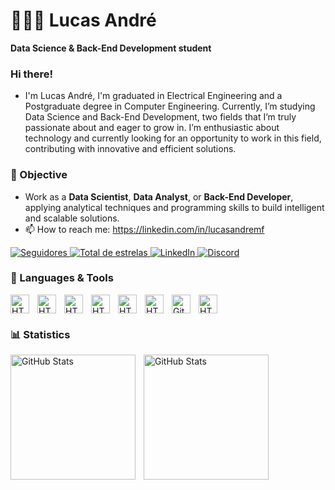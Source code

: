# 🧑🏾‍💻 Lucas André

**Data Science & Back-End Development student**

### Hi there!
- I'm Lucas André, I'm graduated in Electrical Engineering and a Postgraduate degree in Computer Engineering. Currently, I’m studying Data Science and Back-End Development, two fields that I’m truly passionate about and eager to grow in. I’m enthusiastic about technology and currently looking for an opportunity to work in this field, contributing with innovative and efficient solutions.
  
### 🎯 Objective
- Work as a **Data Scientist**, **Data Analyst**, or **Back-End Developer**, applying analytical techniques and programming skills to build intelligent and scalable solutions.
- 📫 How to reach me: https://linkedin.com/in/lucasandremf
  
<p align="left">
    <a href="https://github.com/eulucasandre?tab=followers">
        <img 
            alt="Seguidores" 
            title="Me siga no GitHub" 
            src="https://custom-icon-badges.demolab.com/github/followers/eulucasandre?color=236ad3&labelColor=1155ba&style=for-the-badge&logo=github&label=Seguidores&logoColor=white"
        />
    </a>
    <a href="https://github.com/eulucasandre?tab=repositories&sort=stargazers">
        <img 
            alt="Total de estrelas" 
            title="Total de estrelas no GitHub" 
            src="https://custom-icon-badges.demolab.com/github/stars/eulucasandre?color=55960c&style=for-the-badge&labelColor=488207&logo=star&label=Estrelas"
        />
    </a>
    <a href="https://www.linkedin.com/feed/">
        <img 
            alt="LinkedIn" 
            title="Conecte-se comigo no LinkedIn" 
            src="https://img.shields.io/badge/LinkedIn-0A66C2?style=for-the-badge&logo=linkedin&logoColor=white"
        />
    </a>
    <a href="https://discord.com/users/lusquass">
        <img 
            alt="Discord" 
            title="Entre em contato no Discord: lusquass" 
            src="https://img.shields.io/badge/Discord-5865F2?style=for-the-badge&logo=discord&logoColor=white"
        />
    </a>
</p>

### 🤖 Languages & Tools

  <img 
    align="left" 
    alt="HTML"
    title="HTML" 
    width="30px" 
    style="padding-right: 10px;"
    src="https://cdn.jsdelivr.net/gh/devicons/devicon@latest/icons/python/python-original.svg" 
    />
  <img 
    align="left" 
    alt="HTML"
    title="HTML" 
    width="30px" 
    style="padding-right: 10px;"
    src="https://cdn.jsdelivr.net/gh/devicons/devicon@latest/icons/numpy/numpy-original-wordmark.svg" 
    />
  <img 
    align="left" 
    alt="HTML"
    title="HTML" 
    width="30px" 
    style="padding-right: 10px;"
    src="https://cdn.jsdelivr.net/gh/devicons/devicon@latest/icons/pandas/pandas-original-wordmark.svg" 
    />
  <img align="left" 
    alt="HTML"
    title="HTML" 
    width="30px" 
    style="padding-right: 10px;"
    src="https://cdn.jsdelivr.net/gh/devicons/devicon@latest/icons/sqlite/sqlite-original.svg" 
    />
  <img align="left" 
    alt="HTML"
    title="HTML" 
    width="30px" 
    style="padding-right: 10px;"
    src="https://cdn.jsdelivr.net/gh/devicons/devicon@latest/icons/mysql/mysql-original.svg" 
    />
  <img align="left" 
    alt="HTML"
    title="HTML" 
    width="30px" 
    style="padding-right: 10px;"
    src="https://cdn.jsdelivr.net/gh/devicons/devicon@latest/icons/flask/flask-original.svg" 
    />
  <img lign="left" 
    alt="HTML"
    title="HTML" 
    width="30px" 
    style="padding-right: 10px;"
    src="https://cdn.jsdelivr.net/gh/devicons/devicon@latest/icons/django/django-plain.svg" 
    />
<img 
    align="left" 
    alt="Git" 
    title="Git"
    width="30px" 
    style="padding-right: 10px;" 
    src="https://cdn.jsdelivr.net/gh/devicons/devicon@latest/icons/git/git-original.svg" 
/>

### 📊 Statistics

<p>
  <img 
    align="left" 
    alt="GitHub Stats" 
    height="200" 
    style="padding-right: 10px;" 
    src="https://github-readme-stats.vercel.app/api?username=eulucasandre&show_icons=true&theme=merko&include_all_commits=true&locale=pt-br" 
  />

<img 
      align="left" 
      alt="GitHub Stats" 
      height="200" 
      src="https://github-readme-stats.vercel.app/api/top-langs/?username=eulucasandre&theme=merko&layout=compact&custom_title=Techonlogies&langs_count=7" 
  />

</p>
